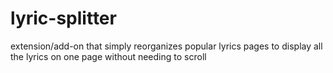 # lyric-splitter
extension/add-on that simply reorganizes popular lyrics pages to display all the lyrics on one page without needing to scroll
